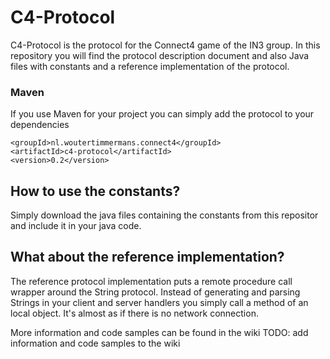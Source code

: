 # C4-Protocol
C4-Protocol is the protocol for the Connect4 game of the IN3 group. In this repository you will find the protocol description document
and also Java files with constants and a reference implementation of the protocol.

### Maven
If you use Maven for your project you can simply add the protocol to your dependencies

    <groupId>nl.woutertimmermans.connect4</groupId>
    <artifactId>c4-protocol</artifactId>
    <version>0.2</version>
    
## How to use the constants?
Simply download the java files containing the constants from this repositor and include it in your java code.

## What about the reference implementation?
The reference protocol implementation puts a remote procedure call wrapper around the String protocol.
Instead of generating and parsing Strings in your client and server handlers you simply call a method of an local object.
It's almost as if there is no network connection.

More information and code samples can be found in the wiki TODO: add information and code samples to the wiki

  

